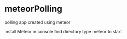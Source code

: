 # meteorPolling
polling app created using meteor

install Meteor
in console 
find directory
type meteor to start 